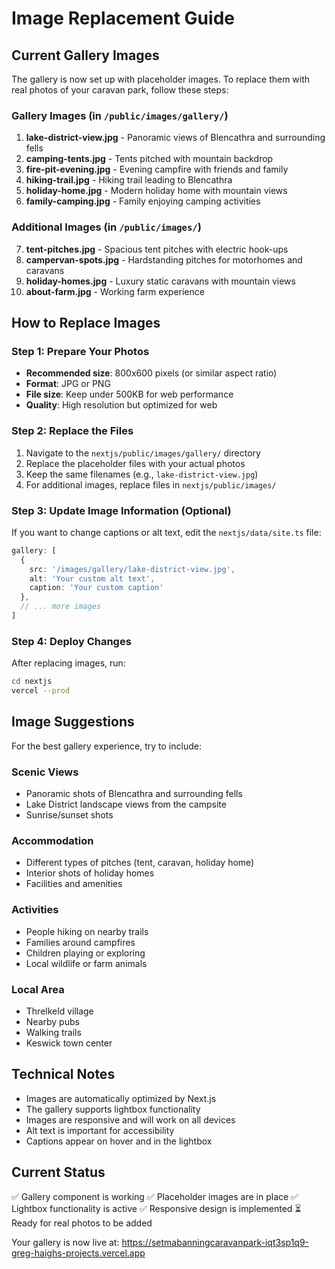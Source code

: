 # Image Replacement Guide

## Current Gallery Images

The gallery is now set up with placeholder images. To replace them with real photos of your caravan park, follow these steps:

### Gallery Images (in `/public/images/gallery/`)
1. **lake-district-view.jpg** - Panoramic views of Blencathra and surrounding fells
2. **camping-tents.jpg** - Tents pitched with mountain backdrop
3. **fire-pit-evening.jpg** - Evening campfire with friends and family
4. **hiking-trail.jpg** - Hiking trail leading to Blencathra
5. **holiday-home.jpg** - Modern holiday home with mountain views
6. **family-camping.jpg** - Family enjoying camping activities

### Additional Images (in `/public/images/`)
7. **tent-pitches.jpg** - Spacious tent pitches with electric hook-ups
8. **campervan-spots.jpg** - Hardstanding pitches for motorhomes and caravans
9. **holiday-homes.jpg** - Luxury static caravans with mountain views
10. **about-farm.jpg** - Working farm experience

## How to Replace Images

### Step 1: Prepare Your Photos
- **Recommended size**: 800x600 pixels (or similar aspect ratio)
- **Format**: JPG or PNG
- **File size**: Keep under 500KB for web performance
- **Quality**: High resolution but optimized for web

### Step 2: Replace the Files
1. Navigate to the `nextjs/public/images/gallery/` directory
2. Replace the placeholder files with your actual photos
3. Keep the same filenames (e.g., `lake-district-view.jpg`)
4. For additional images, replace files in `nextjs/public/images/`

### Step 3: Update Image Information (Optional)
If you want to change captions or alt text, edit the `nextjs/data/site.ts` file:

```typescript
gallery: [
  {
    src: '/images/gallery/lake-district-view.jpg',
    alt: 'Your custom alt text',
    caption: 'Your custom caption'
  },
  // ... more images
]
```

### Step 4: Deploy Changes
After replacing images, run:
```bash
cd nextjs
vercel --prod
```

## Image Suggestions

For the best gallery experience, try to include:

### Scenic Views
- Panoramic shots of Blencathra and surrounding fells
- Lake District landscape views from the campsite
- Sunrise/sunset shots

### Accommodation
- Different types of pitches (tent, caravan, holiday home)
- Interior shots of holiday homes
- Facilities and amenities

### Activities
- People hiking on nearby trails
- Families around campfires
- Children playing or exploring
- Local wildlife or farm animals

### Local Area
- Threlkeld village
- Nearby pubs
- Walking trails
- Keswick town center

## Technical Notes

- Images are automatically optimized by Next.js
- The gallery supports lightbox functionality
- Images are responsive and will work on all devices
- Alt text is important for accessibility
- Captions appear on hover and in the lightbox

## Current Status

✅ Gallery component is working
✅ Placeholder images are in place
✅ Lightbox functionality is active
✅ Responsive design is implemented
⏳ Ready for real photos to be added

Your gallery is now live at: https://setmabanningcaravanpark-iqt3sp1q9-greg-haighs-projects.vercel.app
